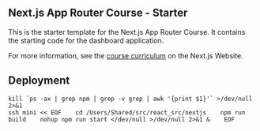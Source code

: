 ## Next.js App Router Course - Starter

This is the starter template for the Next.js App Router Course. It contains the starting code for the dashboard application.

For more information, see the [course curriculum](https://nextjs.org/learn) on the Next.js Website.

## Deployment
``kill `ps -ax | grep npm | grep -v grep | awk '{print $1}'` >/dev/null 2>&1``   
`ssh mini << EOF   
cd /Users/Shared/src/react_src/nextjs   
npm run build   
nohup npm run start </dev/null >/dev/null 2>&1 &   
EOF`
